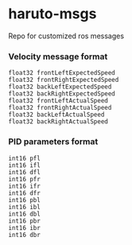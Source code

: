 # haruto-msgs
Repo for customized ros messages 

### Velocity message format 
    float32 frontLeftExpectedSpeed
    float32 frontRightExpectedSpeed
    float32 backLeftExpectedSpeed
    float32 backRightExpectedSpeed
    float32 frontLeftActualSpeed
    float32 frontRightActualSpeed
    float32 backLeftActualSpeed
    float32 backRightActualSpeed


### PID parameters format 
    int16 pfl
    int16 ifl
    int16 dfl
    int16 pfr
    int16 ifr
    int16 dfr
    int16 pbl
    int16 ibl
    int16 dbl
    int16 pbr
    int16 ibr
    int16 dbr

